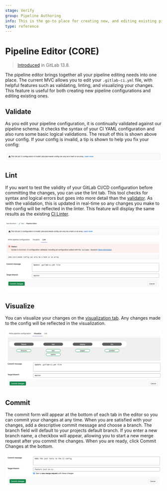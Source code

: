 ```yaml
---
stage: Verify
group: Pipeline Authoring
info: This is the go-to place for creating new, and editing existing pipeline configs.
type: reference
---
```

# Pipeline Editor **(CORE)**

> [Introduced](https://gitlab.com/gitlab-org/gitlab/-/issues/263147) in GitLab 13.8.

The pipeline editor brings together all your pipeline editing needs into one place.
The current MVC allows you to edit your `.gitlab-ci.yml` file, with helpful features such as validating, linting, and visualizing your changes.
This feature is useful for both creating new pipeline configurations and editing existing ones.

## Validate

As you edit your pipeline configuration, it is continually validated against our pipeline schema.
It checks the syntax of your CI YAML configuration and also runs some basic logical validations.
The result of this is shown above your config.
If your config is invalid, a tip is shown to help you fix your config:

![Errors in a CI config validation](./img/validate.png)

## Lint

If you want to test the validity of your GitLab CI/CD configuration before committing the changes, you can use the lint tab.
This tool checks for syntax and logical errors but goes into more detail than the [validator](#validate).
As with the validation, this is updated in real-time so any changes you make to the config will be reflected in the linter.
This feature will display the same results as the existing [CI Linter](../lint.md).

![Linting errors in a CI config](./img/lint.png)

## Visualize

You can visualize your changes on the [visualization tab](../yaml/visualization.md).
Any changes made to the config will be reflected in the visualization.

![The visualization tab](./img/visualize.png)

## Commit

The commit form will appear at the bottom of each tab in the editor so you can commit your changes at any time.
When you are satisfied with your changes, add a descriptive commit message and choose a branch.
The branch field will default to your projects default branch.
If you enter a new branch name, a checkbox will appear, allowing you to start a new merge request after you commit the changes.
When you are ready, click Commit Changes at the bottom.

![The commit form with a new branch](./img/commit.png)